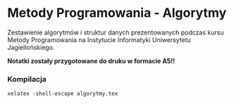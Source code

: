 # Metody Programowania - Algorytmy
Zestawienie algorytmów i struktur danych prezentowanych podczas kursu Metody Programowania na Instytucie Informatyki Uniwersytetu Jagiellońskiego.

**Notatki zostały przygotowane do druku w formacie A5!!**

### Kompilacja
```
xelatex -shell-escape algorytmy.tex
```
